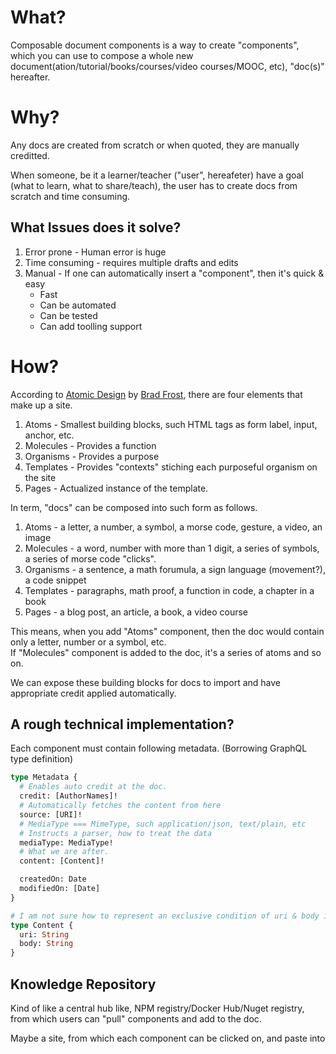 # What?

Composable document components is a way to create "components", which you can use to compose a whole new document(ation/tutorial/books/courses/video courses/MOOC, etc), "doc(s)" hereafter.

# Why?

Any docs are created from scratch or when quoted, they are manually creditted.

When someone, be it a learner/teacher ("user", hereafeter) have a goal (what to learn, what to share/teach),
the user has to create docs from scratch and time consuming.

## What Issues does it solve?

1. Error prone - Human error is huge
1. Time consuming - requires multiple drafts and edits
1. Manual - If one can automatically insert a "component", then it's quick & easy
   - Fast
   - Can be automated
   - Can be tested
   - Can add toolling support

# How?

According to [Atomic Design][atomic design] by [Brad Frost][brad frost], there are four elements that make up a site.

1. Atoms - Smallest building blocks, such HTML tags as form label, input, anchor, etc.
1. Molecules - Provides a function
1. Organisms - Provides a purpose
1. Templates - Provides "contexts" stiching each purposeful organism on the site
1. Pages - Actualized instance of the template.

In term, "docs" can be composed into such form as follows.

1. Atoms - a letter, a number, a symbol, a morse code, gesture, a video, an image
1. Molecules - a word, number with more than 1 digit, a series of symbols, a series of morse code "clicks".
1. Organisms - a sentence, a math forumula, a sign language (movement?), a code snippet
1. Templates - paragraphs, math proof, a function in code, a chapter in a book
1. Pages - a blog post, an article, a book, a video course

This means, when you add "Atoms" component, then the doc would contain only a letter, number or a symbol, etc.  
If "Molecules" component is added to the doc, it's a series of atoms and so on.

We can expose these building blocks for docs to import and have appropriate credit applied automatically.

## A rough technical implementation?

Each component must contain following metadata. (Borrowing GraphQL type definition)

```graphql
type Metadata {
  # Enables auto credit at the doc.
  credit: [AuthorNames]!
  # Automatically fetches the content from here
  source: [URI]!
  # MediaType === MimeType, such application/json, text/plain, etc
  # Instructs a parser, how to treat the data
  mediaType: MediaType!
  # What we are after.
  content: [Content]!

  createdOn: Date
  modifiedOn: [Date]
}

# I am not sure how to represent an exclusive condition of uri & body in graphql.
type Content {
  uri: String
  body: String
}
```

## Knowledge Repository

Kind of like a central hub like, NPM registry/Docker Hub/Nuget registry, from which users can "pull" components and add to the doc.

Maybe a site, from which each component can be clicked on, and paste into

[atomic design]: https://bradfrost.com/blog/post/atomic-web-design/
[brad frost]: https://bradfrost.com/
